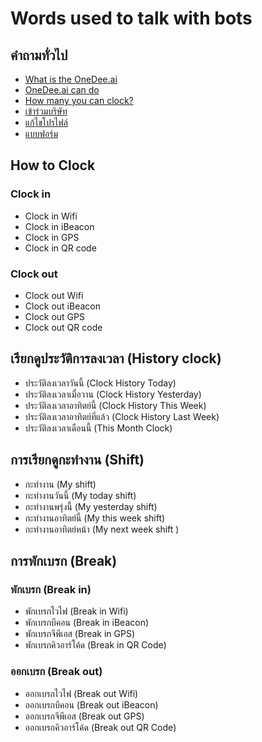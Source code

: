 # Words used to talk with bots

## คำถามทั่วไป

* [What is the OneDee.ai](https://docs.onedee.ai/faq/what-is-onedee)
* [OneDee.ai can do](https://docs.onedee.ai/faq/what-dose-onedee-do)
* [How many you can clock?](https://docs.onedee.ai/faq/question/application#how-many-type-you-can-clock)
* [เข้าร่วมบริษัท](https://support.onedee.ai/th/application/join-company)
* [แก้ไขโปรไฟล์](https://support.onedee.ai/th/application/undefined)
* [แบบฟอร์ม](https://support.onedee.ai/th/application/request-form)

## How to Clock

### Clock in

* Clock in Wifi
* Clock in iBeacon
* Clock in GPS
* Clock in QR code

### Clock out

* Clock out Wifi
* Clock out iBeacon
* Clock out GPS
* Clock out QR code

## เรียกดูประวัติการลงเวลา \(History clock\)

* ประวัติลงเวลาวันนี้ \(Clock History Today\)
* ประวัติลงเวลาเมื่อวาน \(Clock History Yesterday\)
* ประวัติลงเวลาอาทิตย์นี้ \(Clock History This Week\)
* ประวัติลงเวลาอาทิตย์ที่แล้ว \(Clock History Last Week\)
* ประวัติลงเวลาเดือนนี้ \(This Month Clock\)

## การเรียกดูกะทำงาน \(Shift\)

* กะทำงาน \(My shift\)
* กะทำงานวันนี้ \(My today shift\)
* กะทำงานพรุ่งนี้ \(My yesterday shift\)
* กะทำงานอาทิตย์นี้ \(My this week shift\)
* กะทำงานอาทิตย์หน้า \(My next week shift \)

## การพักเบรก \(Break\)

### พักเบรก \(Break in\)

* พักเบรกไวไฟ \(Break in Wifi\)
* พักเบรกบีคอน \(Break in iBeacon\)
* พักเบรกจีพีเอส \(Break in GPS\)
* พักเบรกคิวอาร์โค้ด \(Break in QR Code\)

### ออกเบรก \(Break out\)

* ออกเบรกไวไฟ \(Break out Wifi\)
* ออกเบรกบีคอน \(Break out iBeacon\)
* ออกเบรกจีพีเอส \(Break out GPS\)
* ออกเบรกคิวอาร์โค้ด \(Break out QR Code\)

